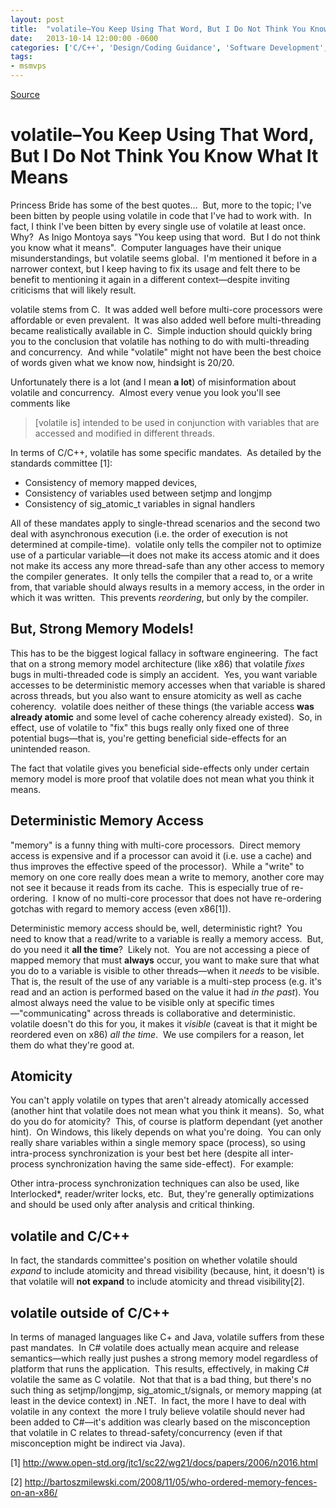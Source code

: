 ```yaml
---
layout: post
title:  "volatile–You Keep Using That Word, But I Do Not Think You Know What It Means"
date:   2013-10-14 12:00:00 -0600
categories: ['C/C++', 'Design/Coding Guidance', 'Software Development', 'Software Development Guidance', 'Win32']
tags:
- msmvps
---
```

[Source](http://pr-blog.azurewebsites.net/2013/10/15/volatileyou-keep-using-that-word-but-i-do-not-think-you-know-what-it-means/ "Permalink to volatile–You Keep Using That Word, But I Do Not Think You Know What It Means")

# volatile–You Keep Using That Word, But I Do Not Think You Know What It Means

Princess Bride has some of the best quotes…  But, more to the topic; I've been bitten by people using volatile in code that I've had to work with.  In fact, I think I've been bitten by every single use of volatile at least once.  Why?  As Inigo Montoya says "You keep using that word.  But I do not think you know what it means".  Computer languages have their unique misunderstandings, but volatile seems global.  I'm mentioned it before in a narrower context, but I keep having to fix its usage and felt there to be benefit to mentioning it again in a different context—despite inviting criticisms that will likely result.

volatile stems from C.  It was added well before multi-core processors were affordable or even prevalent.  It was also added well before multi-threading became realistically available in C.  Simple induction should quickly bring you to the conclusion that volatile has nothing to do with multi-threading and concurrency.  And while "volatile" might not have been the best choice of words given what we know now, hindsight is 20/20.

Unfortunately there is a lot (and I mean **a lot**) of misinformation about volatile and concurrency.  Almost every venue you look you'll see comments like

> [volatile is] intended to be used in conjunction with variables that are accessed and modified in different threads.

In terms of C/C++, volatile has some specific mandates.  As detailed by the standards committee [1]:

* Consistency of memory mapped devices, 
* Consistency of variables used between setjmp and longjmp
* Consistency of sig_atomic_t variables in signal handlers

All of these mandates apply to single-thread scenarios and the second two deal with asynchronous execution (i.e. the order of execution is not determined at compile-time).  volatile only tells the compiler not to optimize use of a particular variable—it does not make its access atomic and it does not make its access any more thread-safe than any other access to memory the compiler generates.  It only tells the compiler that a read to, or a write from, that variable should always results in a memory access, in the order in which it was written.  This prevents _reordering_, but only by the compiler.

## But, Strong Memory Models!

This has to be the biggest logical fallacy in software engineering.  The fact that on a strong memory model architecture (like x86) that volatile *fixes* bugs in multi-threaded code is simply an accident.  Yes, you want variable accesses to be deterministic memory accesses when that variable is shared across threads, but you also want to ensure atomicity as well as cache coherency.  volatile does neither of these things (the variable access **was already atomic** and some level of cache coherency already existed).  So, in effect, use of volatile to "fix" this bugs really only fixed one of three potential bugs—that is, you're getting beneficial side-effects for an unintended reason.

The fact that volatile gives you beneficial side-effects only under certain memory model is more proof that volatile does not mean what you think it means.

## Deterministic Memory Access

"memory" is a funny thing with multi-core processors.  Direct memory access is expensive and if a processor can avoid it (i.e. use a cache) and thus improves the effective speed of the processor).  While a "write" to memory on one core really does mean a write to memory, another core may not see it because it reads from its cache.  This is especially true of re-ordering.  I know of no multi-core processor that does not have re-ordering gotchas with regard to memory access (even x86[1]).

Deterministic memory access should be, well, deterministic right?  You need to know that a read/write to a variable is really a memory access.  But, do you need it **all the time**?  Likely not.  You are not accessing a piece of mapped memory that must **always** occur, you want to make sure that what you do to a variable is visible to other threads—when it _needs_ to be visible.  That is, the result of the use of any variable is a multi-step process (e.g. it's read and an action is performed based on the value it had _in the past_). You almost always need the value to be visible only at specific times—"communicating" across threads is collaborative and deterministic.  volatile doesn't do this for you, it makes it _visible_ (caveat is that it might be reordered even on x86) _all the time_.  We use compilers for a reason, let them do what they're good at.

## Atomicity

You can't apply volatile on types that aren't already atomically accessed (another hint that volatile does not mean what you think it means).  So, what do you do for atomicity?  This, of course is platform dependant (yet another hint).  On Windows, this likely depends on what you're doing.  You can only really share variables within a single memory space (process), so using intra-process synchronization is your best bet here (despite all inter-process synchronization having the same side-effect).  For example:

Other intra-process synchronization techniques can also be used, like Interlocked*, reader/writer locks, etc.  But, they're generally optimizations and should be used only after analysis and critical thinking.

## volatile and C/C++

In fact, the standards committee's position on whether volatile should _expand_ to include atomicity and thread visibility (because, hint, it doesn't) is that volatile will **not expand** to include atomicity and thread visibility[2].

## volatile outside of C/C++

In terms of managed languages like C+ and Java, volatile suffers from these past mandates.  In C# volatile does actually mean acquire and release semantics—which really just pushes a strong memory model regardless of platform that runs the application.  This results, effectively, in making C# volatile the same as C volatile.  Not that that is a bad thing, but there's no such thing as setjmp/longjmp, sig_atomic_t/signals, or memory mapping (at least in the device context) in .NET.  In fact, the more I have to deal with volatile in any context  the more I truly believe volatile should never had been added to C#—it's addition was clearly based on the misconception that volatile in C relates to thread-safety/concurrency (even if that misconception might be indirect via Java).

[1] <http://www.open-std.org/jtc1/sc22/wg21/docs/papers/2006/n2016.html>

[2] <http://bartoszmilewski.com/2008/11/05/who-ordered-memory-fences-on-an-x86/>

